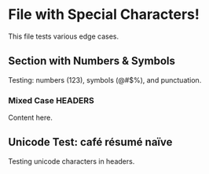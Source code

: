 # File with Special Characters!

This file tests various edge cases.

## Section with Numbers & Symbols

Testing: numbers (123), symbols (@#$%), and punctuation.

### Mixed Case HEADERS

Content here.

## Unicode Test: café résumé naïve

Testing unicode characters in headers.

